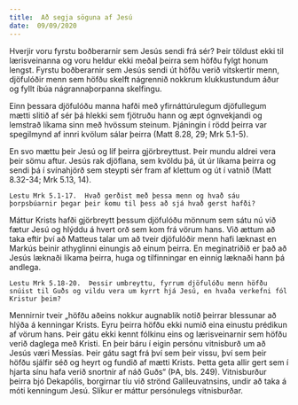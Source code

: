 ```yaml
---
title:  Að segja söguna af Jesú
date:  09/09/2020
---
```


Hverjir voru fyrstu boðberarnir sem Jesús sendi frá sér?  Þeir töldust ekki til lærisveinanna og voru heldur ekki meðal þeirra sem höfðu fylgt honum lengst.  Fyrstu boðberarnir sem Jesús sendi út höfðu verið vitskertir menn, djöfulóðir menn sem höfðu skelft nágrennið nokkrum klukkustundum áður og fyllt íbúa nágrannaþorpanna skelfingu.

Einn þessara djöfulóðu manna hafði með yfirnáttúrulegum djöfullegum mætti slitið af sér þá hlekki sem fjötruðu hann og æpt ógnvekjandi og lemstrað líkama sinn með hvössum steinum.  Þjáningin í rödd þeirra var spegilmynd af innri kvölum sálar þeirra (Matt 8.28, 29; Mrk 5.1-5).

En svo mættu þeir Jesú og líf þeirra gjörbreyttust.  Þeir mundu aldrei vera þeir sömu aftur.  Jesús rak djöflana, sem kvöldu þá, út úr líkama þeirra og sendi þá í svínahjörð sem steypti sér fram af klettum og út í vatnið (Matt 8.32-34; Mrk 5.13, 14).

`Lestu Mrk 5.1-17.  Hvað gerðist með þessa menn og hvað sáu þorpsbúarnir þegar þeir komu til þess að sjá hvað gerst hafði?`

Máttur Krists hafði gjörbreytt þessum djöfulóðu mönnum sem sátu nú við fætur Jesú og hlýddu á hvert orð sem kom frá vörum hans.  Við ættum að taka eftir því að Matteus talar um að tveir djöfulóðir menn hafi læknast en Markús beinir athyglinni einungis að einum þeirra.  En meginatriðið er það að Jesús læknaði líkama þeirra, huga og tilfinningar en einnig læknaði hann þá andlega.

`Lestu Mrk 5.18-20.  Þessir umbreyttu, fyrrum djöfulóðu menn höfðu snúist til Guðs og vildu vera um kyrrt hjá Jesú, en hvaða verkefni fól Kristur þeim?`

Mennirnir tveir „höfðu aðeins nokkur augnablik notið þeirrar blessunar að hlýða á kenningar Krists.  Eyru þeirra höfðu ekki numið eina einustu prédikun af vörum hans.  Þeir gátu ekki kennt fólkinu eins og lærisveinarnir sem höfðu verið daglega með Kristi.  En þeir báru í eigin persónu vitnisburð um að Jesús væri Messías.  Þeir gátu sagt frá því sem þeir vissu, því sem þeir höfðu sjálfir séð og heyrt og fundið af mætti Krists.  Þetta geta allir gert sem í hjarta sínu hafa verið snortnir af náð Guðs“ (ÞA, bls. 249).  Vitnisburður þeirra bjó Dekapólis, borgirnar tíu við strönd Galíleuvatnsins, undir að taka á móti kenningum Jesú.  Slíkur er máttur persónulegs vitnisburðar.